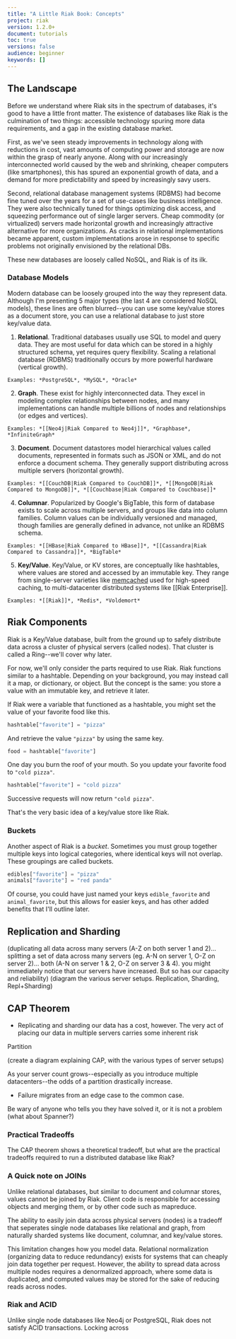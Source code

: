 ```yaml
---
title: "A Little Riak Book: Concepts"
project: riak
version: 1.2.0+
document: tutorials
toc: true
versions: false
audience: beginner
keywords: []
---
```


## The Landscape

Before we understand where Riak sits in the spectrum of databases, it's good to have a little front matter. The existence of databases like Riak is the culmination of two things: accessible technology spuring more data requirements, and a gap in the existing database market.

First, as we've seen steady improvements in technology along with reductions in cost, vast amounts of computing power and storage are now within the grasp of nearly anyone. Along with our increasingly interconnected world caused by the web and shrinking, cheaper computers (like smartphones), this has spured an exponential growth of data, and a demand for more predictability and speed by increasingly savy users.

Second, relational database management systems (RDBMS) had become fine tuned over the years for a set of use-cases like business intelligence. They were also technically tuned for things optimizing disk access, and squeezing performance out of single larger servers. Cheap commodity (or virtualized) servers made horizontal growth and increasingly attractive alternative for more organizations. As cracks in relational implementations became apparent, custom implementations arose in response to specific problems not originally envisioned by the relational DBs.

These new databases are loosely called NoSQL, and Riak is of its ilk.

### Database Models

Modern database can be loosely grouped into the way they represent data. Although I'm presenting 5 major types (the last 4 are considered NoSQL models), these lines are often blurred--you can use some key/value stores as a document store, you can use a relational database to just store key/value data.

  1. **Relational**. Traditional databases usually use SQL to model and query data.
    They are most useful for data which can be stored in a highly structured schema, yet
    requires query flexibility. Scaling a relational database (RDBMS) traditionally
    occurs by more powerful hardware (vertical growth).
    
    Examples: *PostgreSQL*, *MySQL*, *Oracle*
  2. **Graph**. These exist for highly interconnected data. They excel in
    modeling complex relationships between nodes, and many implementations can
    handle multiple billions of nodes and relationships (or edges and vertices).
    
    Examples: *[[Neo4j|Riak Compared to Neo4j]]*, *Graphbase*, *InfiniteGraph*
  3. **Document**. Document datastores model hierarchical values called documents,
    represented in formats such as JSON or XML, and do not enforce a document schema.
    They generally support distributing across multiple servers (horizontal growth).
    
    Examples: *[[CouchDB|Riak Compared to CouchDB]]*, *[[MongoDB|Riak Compared to MongoDB]]*, *[[Couchbase|Riak Compared to Couchbase]]*
  4. **Columnar**. Popularized by Google's BigTable, this form of database exists to
    scale across multiple servers, and groups like data into column families. Column values
    can be individually versioned and managed, though families are generally defined in advance,
    not unlike an RDBMS schema.
    
    Examples: *[[HBase|Riak Compared to HBase]]*, *[[Cassandra|Riak Compared to Cassandra]]*, *BigTable*
  5. **Key/Value**. Key/Value, or KV stores, are conceptually like hashtables, where values are stored
    and accessed by an immutable key. They range from single-server varieties like
    [memcached](http://memcached.org/) used for high-speed caching, to multi-datacenter
    distributed systems like [[Riak Enterprise]].
    
    Examples: *[[Riak]]*, *Redis*, *Voldemort*

## Riak Components

Riak is a Key/Value database, built from the ground up to safely distribute data across a cluster of physical servers (called nodes). That cluster is called a Ring--we'll cover why later.

For now, we'll only consider the parts required to use Riak. Riak functions similar to a hashtable. Depending on your background, you may instead call it a map, or dictionary, or object. But the concept is the same: you store a value with an immutable key, and retrieve it later.

<!-- replace with an image -->

If Riak were a variable that functioned as a hashtable, you might set the value of your favorite food like this.

```javascript
hashtable["favorite"] = "pizza"
```

And retrieve the value `"pizza"` by using the same key.

```javascript
food = hashtable["favorite"]
```

One day you burn the roof of your mouth. So you update your favorite food to `"cold pizza"`.

```javascript
hashtable["favorite"] = "cold pizza"
```

Successive requests will now return `"cold pizza"`.

That's the very basic idea of a key/value store like Riak.

### Buckets

Another aspect of Riak is a *bucket*. Sometimes you must group together multiple keys into logical categories, where identical keys will not overlap. These groupings are called buckets.

```javascript
edibles["favorite"] = "pizza"
animals["favorite"] = "red panda"
```

Of course, you could have just named your keys `edible_favorite` and `animal_favorite`, but this allows for easier keys, and has other added benefits that I'll outline later.

## Replication and Sharding

(duplicating all data across many servers (A-Z on both server 1 and 2)... splitting a set of data across many servers (eg. A-N on server 1, O-Z on server 2)... both (A-N on server 1 & 2, O-Z on server 3 & 4). you might immediately notice that our servers have increased. But so has our capacity and reliability)
(diagram the various server setups. Replication, Sharding, Repl+Sharding)

## CAP Theorem

- Replicating and sharding our data has a cost, however. The very act of placing our data in multiple servers carries some inherent risk

Partition

(create a diagram explaining CAP, with the various types of server setups)

As your server count grows--especially as you introduce multiple datacenters--the odds of a partition drastically increase.

- Failure migrates from an edge case to the common case.

Be wary of anyone who tells you they have solved it, or it is not a problem (what about Spanner?)



### Practical Tradeoffs

The CAP theorem shows a theoretical tradeoff, but what are the practical tradeoffs required to run a distributed database like Riak?

<aside id="joins" class="sidebar"><h3>A Quick note on JOINs</h3>

Unlike relational databases, but similar to document and columnar stores, values cannot be joined by Riak. Client code is responsible for accessing objects and merging them, or by other code such as mapreduce.

The ability to easily join data across physical servers (nodes) is a tradeoff that seperates single node databases like relational and graph, from naturally sharded systems like document, columnar, and  key/value stores.

This limitation changes how you model data. Relational normalization (organizing data to reduce redundancy) exists for systems that can cheaply join data together per request. However, the ability to spread data across multiple nodes requires a denormalized approach, where some data is duplicated, and computed values may be stored for the sake of reducing reads across nodes.
</aside>

### Riak and ACID

Unlike single node databases like Neo4j or PostgreSQL, Riak does not satisfy ACID transactions. Locking across 
